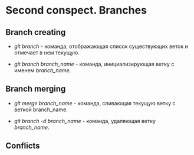 # Second conspect. Branches

## Branch creating

* *git branch* - команда, отображающая список существующих веток и отмечает в нем текущую.

* *git branch branch_name* - команда, инициализирующая ветку с именем *branch_name*.  

## Branch merging

* *git merge branch_name* - команда, сливающая текущую ветку с веткой branch_name. 

* *git branch -d branch_name* - команда, удаляющая ветку *branch_name*.

## Conflicts